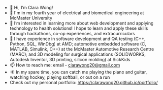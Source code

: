 - 👋 Hi, I’m Clara Wong!
- 🏫 I'm in my fourth year of electrical and biomedical engineering at McMaster University
- 👀 I’m interested in learning more about web development and applying technology to health solutions! I hope to learn and apply these skills through hackathons, co-op experiences, and extracurriculars
- 💼 I have experience in software development and QA testing (C++, Python, SQL, WinDbg) at AMD; automotive embedded software (C, MATLAB, Simulink, C++) at the McMaster Automotive Research Centre (MARC); and 3D modeling for surgical applications (SOLIDWORKS, Autodesk Inventor, 3D printing, silicon molding) at SickKids
- 📫 How to reach me: email - clarawong20@gmail.com
- ☀️ In my spare time, you can catch me playing the piano and guitar, watching hockey, playing softball, or out on a run
- Check out my personal portfolio: https://clarawong20.github.io/portfolio/

<!---
clarawong20/clarawong20 is a ✨ special ✨ repository because its `README.md` (this file) appears on your GitHub profile.
You can click the Preview link to take a look at your changes.
--->
